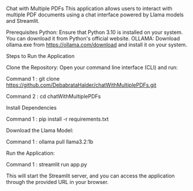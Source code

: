 Chat with Multiple PDFs
This application allows users to interact with multiple PDF documents using a chat interface powered by Llama models and Streamlit.

Prerequisites
Python: Ensure that Python 3.10 is installed on your system. You can download it from Python's official website.
OLLAMA: Download ollama.exe from https://ollama.com/download and install it on your system.

Steps to Run the Application


Clone the Repository: Open your command line interface (CLI) and run:

Command 1 : git clone https://github.com/DebabrataHalder/chatWithMultiplePDFs.git

Command 2 : cd chatWithMultiplePDFs

Install Dependencies

Command 1 : pip install -r requirements.txt


Download the Llama Model:

Command 1 : ollama pull llama3.2:1b

Run the Application:

Command 1 : streamlit run app.py



This will start the Streamlit server, and you can access the application through the provided URL in your browser.
